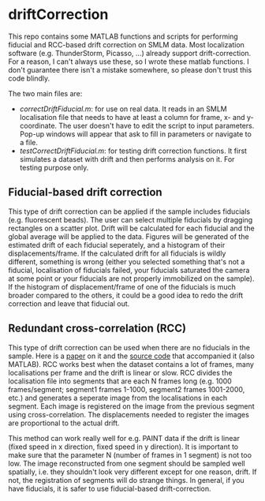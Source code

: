# driftCorrection

This repo contains some MATLAB functions and scripts for performing fiducial and RCC-based drift correction on SMLM data. Most localization software (e.g. ThunderStorm, Picasso, ...) already support drift-correction. For a reason, I can't always use these, so I wrote these matlab functions. I don't guarantee there isn't a mistake somewhere, so please don't trust this code blindly.

The two main files are:
* *correctDriftFiducial.m*: for use on real data. It reads in an SMLM localisation file that needs to have at least a column for frame, x- and y-coordinate. The user doesn't have to edit the script to input parameters. Pop-up windows will appear that ask to fill in parameters or navigate to a file.
* *testCorrectDriftFiducial.m*: for testing drift correction functions. It first simulates a dataset with drift and then performs analysis on it. For testing purpose only.

## Fiducial-based drift correction ##

This type of drift correction can be applied if the sample includes fiducials (e.g. fluorescent beads). The user can select multiple fiducials by dragging rectangles on a scatter plot. Drift will be calculated for each fiducial and the global average will be applied to the data. Figures will be generated of the estimated drift of each fiducial seperately, and a histogram of their displacements/frame. If the calculated drift for all fiducials is wildly different, something is wrong (either you selected something that's not a fiducial, localisation of fiducials failed, your fiducials saturated the camera at some point or your fiducials are not properly immobilized on the sample). If the histogram of displacement/frame of one of the fiducials is much broader compared to the others, it could be a good idea to redo the drift correction and leave that fiducial out.

## Redundant cross-correlation (RCC) ##

This type of drift correction can be used when there are no fiducials in the sample. Here is a [paper](https://doi.org/10.1364/OE.22.015982) on it and the [source code](https://github.com/yinawang28/RCC) that accompanied it (also MATLAB). RCC works best when the dataset contains a lot of frames, many localisations per frame and the drift is linear or slow. RCC divides the localisation file into segments that are each N frames long (e.g. 1000 frames/segment; segment1 frames 1-1000, segment2 frames 1001-2000, etc.) and generates a seperate image from the localisations in each segment. Each image is registered on the image from the previous segment using cross-correlation. The displacements needed to register the images are proportional to the actual drift.

This method can work really well for e.g. PAINT data if the drift is linear (fixed speed in x direction, fixed speed in y direction). It is important to make sure that the parameter N (number of frames in 1 segment) is not too low. The image reconstructed from one segment should be sampled well spatially, i.e. they shouldn't look very different except for one reason, drift. If not, the registration of segments will do strange things. In general, if you have fiducials, it is safer to use fiducial-based drift-correction.
